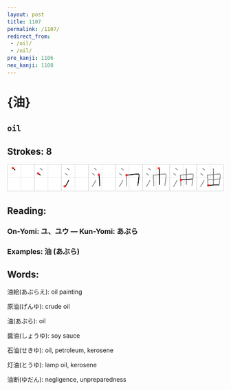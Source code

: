 ```yaml
---
layout: post
title: 1107
permalink: /1107/
redirect_from:
 - /oil/
 - /oil/
pre_kanji: 1106
nex_kanji: 1108
---
```


# {油}

## `oil`

## Strokes: 8

<div class="stroke"><img src="../images/E6B2B9.png" /></div>

## Reading:

### On-Yomi: ユ、ユウ &mdash; Kun-Yomi: あぶら

### Examples: 油 (あぶら)

## Words:

油絵(あぶらえ): oil painting

原油(げんゆ): crude oil

油(あぶら): oil

醤油(しょうゆ): soy sauce

石油(せきゆ): oil, petroleum, kerosene

灯油(とうゆ): lamp oil, kerosene

油断(ゆだん): negligence, unpreparedness

